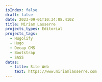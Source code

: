 ```yaml
---
isIndex: false
draft: false
date: 2023-09-01T10:34:08.410Z
title: Miriam Lasserre
projects_types: Editorial
projects_tags:
  - Hugolify
  - Hugo
  - Decap CMS
  - Bootstrap
  - SASS
datas:
  - title: Site Web
    text: https://www.miriamlasserre.com
---
```

